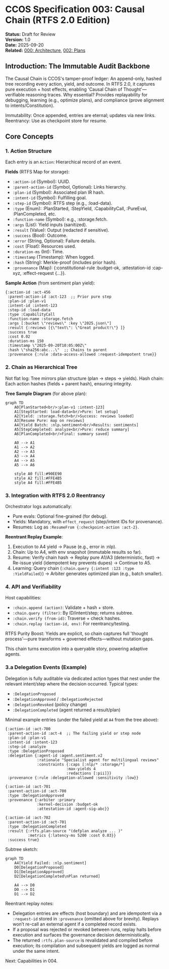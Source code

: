 # CCOS Specification 003: Causal Chain (RTFS 2.0 Edition)

**Status:** Draft for Review  
**Version:** 1.0  
**Date:** 2025-09-20  
**Related:** [000: Architecture](./000-ccos-architecture-new.md), [002: Plans](./002-plans-and-orchestration-new.md)  

## Introduction: The Immutable Audit Backbone

The Causal Chain is CCOS's tamper-proof ledger: An append-only, hashed tree recording every action, yield, and outcome. In RTFS 2.0, it captures pure execution + host effects, enabling 'Causal Chain of Thought'—verifiable reasoning traces. Why essential? Provides replayability for debugging, learning (e.g., optimize plans), and compliance (prove alignment to intents/Constitution).

Immutability: Once appended, entries are eternal; updates via new links. Reentrancy: Use as checkpoint store for resume.

## Core Concepts

### 1. Action Structure
Each entry is an `Action`: Hierarchical record of an event.

**Fields** (RTFS Map for storage):
- `:action-id` (Symbol): UUID.
- `:parent-action-id` (Symbol, Optional): Links hierarchy.
- `:plan-id` (Symbol): Associated plan IR hash.
- `:intent-id` (Symbol): Fulfilling goal.
- `:step-id` (Symbol): RTFS step (e.g., :load-data).
- `:type` (Enum): :PlanStarted, :StepYield, :CapabilityCall, :PureEval, :PlanCompleted, etc.
- `:function-name` (Symbol): e.g., :storage.fetch.
- `:args` (List<Value>): Yield inputs (sanitized).
- `:result` (Value): Output (redacted if sensitive).
- `:success` (Bool): Outcome.
- `:error` (String, Optional): Failure details.
- `:cost` (Float): Resources used.
- `:duration-ms` (Int): Time.
- `:timestamp` (Timestamp): When logged.
- `:hash` (String): Merkle-proof (includes prior hash).
- `:provenance` (Map): {:constitutional-rule :budget-ok, :attestation-id :cap-xyz, :effect-request {...}}.

**Sample Action** (from sentiment plan yield):
```
{:action-id :act-456
 :parent-action-id :act-123  ;; Prior pure step
 :plan-id :plan-v1
 :intent-id :intent-123
 :step-id :load-data
 :type :CapabilityCall
 :function-name :storage.fetch
 :args [:bucket \"reviews\" :key \"2025.json\"]
 :result {:reviews [{\"text\": \"Great product!\"} ]}
 :success true
 :cost 0.02
 :duration-ms 150
 :timestamp \"2025-09-20T10:05:00Z\"
 :hash \"sha256:abc...\"  ;; Chains to parent
 :provenance {:rule :data-access-allowed :request-idempotent true}}
```

### 2. Chain as Hierarchical Tree
Not flat log: Tree mirrors plan structure (plan → steps → yields). Hash chain: Each action hashes (fields + parent hash), ensuring integrity.

**Tree Sample Diagram** (for above plan):
```mermaid
graph TD
    A0[PlanStarted<br/>:plan-v1 :intent-123]
    A1[StepStarted: load-data<br/>Pure: let setup]
    A2[Yield: :storage.fetch<br/>Success: reviews loaded]
    A3[Resume Pure: map on reviews]
    A4[Yield Batch: :nlp.sentiment<br/>Results: sentiments]
    A5[StepCompleted: analyze<br/>Pure: reduce summary]
    A6[PlanCompleted<br/>Final: summary saved]

    A0 --> A1
    A1 --> A2
    A2 --> A3
    A3 --> A4
    A4 --> A5
    A5 --> A6

    style A0 fill:#90EE90
    style A2 fill:#FFE4B5
    style A4 fill:#FFE4B5
```

### 3. Integration with RTFS 2.0 Reentrancy
Orchestrator logs automatically:
- Pure evals: Optional fine-grained (for debug).
- Yields: Mandatory, with `effect_request` (step/intent IDs for provenance).
- Resumes: Log as `:ResumeFrom {:checkpoint-action :act-2}`.

**Reentrant Replay Example**:
1. Execution to A4 yield → Pause (e.g., error in :nlp).
2. Chain: Up to A4, with env snapshot (immutable results so far).
3. Resume: Verify chain hash → Replay pure A1/A3 (deterministic, fast) → Re-issue yield (idempotent key prevents dupes) → Continue to A5.
4. Learning: Query chain (`:chain.query {:intent :123 :type :YieldFailed}`) → Arbiter generates optimized plan (e.g., batch smaller).

### 4. API and Verifiability
Host capabilities:
- `:chain.append (action)`: Validate + hash + store.
- `:chain.query (filter)`: By ID/intent/step; returns subtree.
- `:chain.verify (from-id)`: Traverse + check hashes.
- `:chain.replay (action-id, env)`: For reentrancy/testing.

RTFS Purity Boost: Yields are explicit, so chain captures full 'thought process'—pure transforms + governed effects—without mutation gaps.

This chain turns execution into a queryable story, powering adaptive agents.

### 3.a Delegation Events (Example)

Delegation is fully auditable via dedicated action types that nest under the relevant intent/step where the decision occurred. Typical types:

- `:DelegationProposed`
- `:DelegationApproved` / `:DelegationRejected`
- `:DelegationRevoked` (policy change) 
- `:DelegationCompleted` (agent returned a result/plan)

Minimal example entries (under the failed yield at `A4` from the tree above):
```
{:action-id :act-700
 :parent-action-id :act-4  ;; The failing yield or step node
 :plan-id :plan-v1
 :intent-id :intent-123
 :step-id :analyze
 :type :DelegationProposed
 :delegation {:agent-id :agent.sentiment.v2
              :rationale "Specialist agent for multilingual reviews"
              :constraints {:caps [:nlp/* :storage/*]
                           :max-yields 4
                           :redactions [:pii]}}
 :provenance {:rule :delegation-allowed :sensitivity :low}}

{:action-id :act-701
 :parent-action-id :act-700
 :type :DelegationApproved
 :provenance {:arbiter :primary
              :kernel-decision :budget-ok
              :attestation-id :agent-sig-abc}}

{:action-id :act-702
 :parent-action-id :act-701
 :type :DelegationCompleted
 :result {:rtfs.plan-source "(defplan analyze ... )"
          :metrics {:latency-ms 5200 :cost 0.03}}
 :success true}
```

Subtree sketch:
```mermaid
graph TD
    A4[Yield Failed: :nlp.sentiment]
    D0[DelegationProposed]
    D1[DelegationApproved]
    D2[DelegationCompleted\nPlan returned]

    A4 --> D0
    D0 --> D1
    D1 --> D2
```

Reentrant replay notes:
- Delegation entries are effects (host boundary) and are idempotent via a `:request-id` stored in `:provenance` (omitted above for brevity). Replays won’t re-call an external agent if a completed record exists.
- If a proposal was rejected or revoked between runs, replay halts before execution and surfaces the governance decision deterministically.
- The returned `:rtfs.plan-source` is revalidated and compiled before execution; its compilation and subsequent yields are logged as normal under the same intent.

Next: Capabilities in 004.